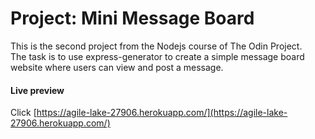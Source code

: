 # Project: Mini Message Board

This is the second project from the Nodejs course of The Odin Project.\
The task is to use express-generator to create a simple message board website where users can view and post a message.

#### Live preview

Click [https://agile-lake-27906.herokuapp.com/](https://agile-lake-27906.herokuapp.com/)
